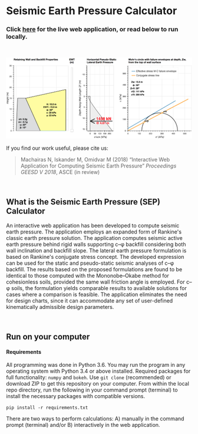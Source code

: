 # Seismic Earth Pressure Calculator

### Click [here](http://cue3.engineering.nyu.edu:5010) for the live web application, or read below to run locally.

<br>

[![One layer](media/l1-screenshot.png)](http://cue3.engineering.nyu.edu:5010)

If you find our work useful, please cite us:

> Machairas N, Iskander M, Omidvar M (2018) “Interactive Web Application for Computing Seismic Earth Pressure” *Proceedings GEESD V 2018*, ASCE (in review)


<br>

## What is the Seismic Earth Pressure (SEP) Calculator

An interactive web application has been developed to compute seismic earth pressure. The application employs an expanded form of Rankine's classic earth pressure solution. The application computes seismic active earth pressure behind rigid walls supporting c–φ backfill considering both wall inclination and backfill slope. The lateral earth pressure formulation is based on Rankine's conjugate stress concept. The developed expression can be used for the static and pseudo-static seismic analyses of c–φ backfill. The results based on the proposed formulations are found to be identical to those computed with the Mononobe–Okabe method for cohesionless soils, provided the same wall friction angle is employed. For c–φ soils, the formulation yields comparable results to available solutions for cases where a comparison is feasible. The application eliminates the need for design charts, since it can accommodate any set of user-defined kinematically admissible design parameters.

<br>

## Run on your computer

#### Requirements

All programming was done in Python 3.6. You may run the program in any operating system with Python 3.4 or above installed. Required packages for full functionality: `numpy` and `bokeh`. Use `git clone` (recommended) or download ZIP to get this repository on your computer. From within the local repo directory, run the following in your command prompt (terminal) to install the necessary packages with compatible versions.

```
pip install -r requirements.txt
```

There are two ways to perform calculations: A) manually in the command prompt (terminal) and/or B) interactively in the web application.
